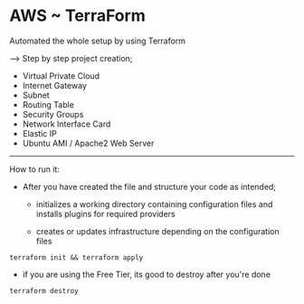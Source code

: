 # AWS ~ TerraForm

Automated the whole setup by using Terraform 

--> Step by step project creation;
* Virtual Private Cloud 
* Internet Gateway
* Subnet
* Routing Table
* Security Groups
* Network Interface Card
* Elastic IP
* Ubuntu AMI / Apache2 Web Server
-------------------------------------


How to run it:
* After you have created the file and structure your code as intended;

  * initializes a working directory containing configuration files and installs plugins for required providers
  
  * creates or updates infrastructure depending on the configuration files

```
terraform init && terraform apply
```


* if you are using the Free Tier, its good to destroy after you're done
```
terraform destroy
```
